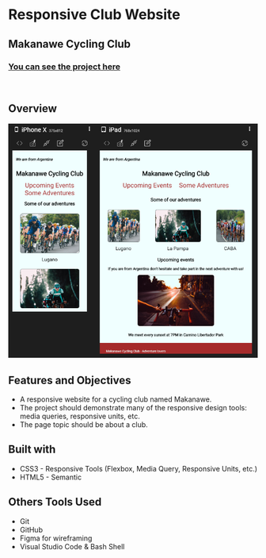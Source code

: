 # Responsive Club Website
## Makanawe Cycling Club
### [You can see the project here]()

<br>

## **Overview**
![screenshot](screenshot.jpeg)

## **Features and Objectives**
* A responsive website for a cycling club named Makanawe.
* The project should demonstrate many of the responsive design tools: media queries, responsive units, etc.
* The page topic should be about a club.

## **Built with**
* CSS3 - Responsive Tools (Flexbox, Media Query, Responsive Units, etc.)
* HTML5 - Semantic

## **Others Tools Used**
* Git
* GitHub
* Figma for wireframing
* Visual Studio Code & Bash Shell